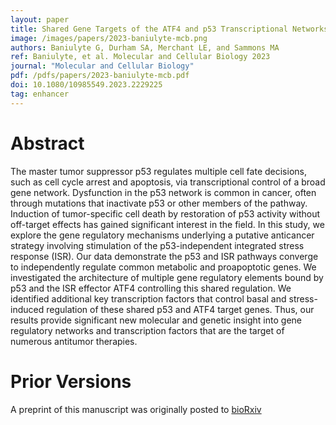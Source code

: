 ```yaml
---
layout: paper
title: Shared Gene Targets of the ATF4 and p53 Transcriptional Networks
image: /images/papers/2023-baniulyte-mcb.png
authors: Baniulyte G, Durham SA, Merchant LE, and Sammons MA
ref: Baniulyte, et al. Molecular and Cellular Biology 2023
journal: "Molecular and Cellular Biology"
pdf: /pdfs/papers/2023-baniulyte-mcb.pdf
doi: 10.1080/10985549.2023.2229225
tag: enhancer
---
```


# Abstract

The master tumor suppressor p53 regulates multiple cell fate decisions, such as cell cycle arrest and apoptosis, via transcriptional control of a broad gene network. Dysfunction in the p53 network is common in cancer, often through mutations that inactivate p53 or other members of the pathway. Induction of tumor-specific cell death by restoration of p53 activity without off-target effects has gained significant interest in the field. In this study, we explore the gene regulatory mechanisms underlying a putative anticancer strategy involving stimulation of the p53-independent integrated stress response (ISR). Our data demonstrate the p53 and ISR pathways converge to independently regulate common metabolic and proapoptotic genes. We investigated the architecture of multiple gene regulatory elements bound by p53 and the ISR effector ATF4 controlling this shared regulation. We identified additional key transcription factors that control basal and stress-induced regulation of these shared p53 and ATF4 target genes. Thus, our results provide significant new molecular and genetic insight into gene regulatory networks and transcription factors that are the target of numerous antitumor therapies. 

# Prior Versions
A preprint of this manuscript was originally posted to [bioRxiv](10.1101/2023.03.15.532778)